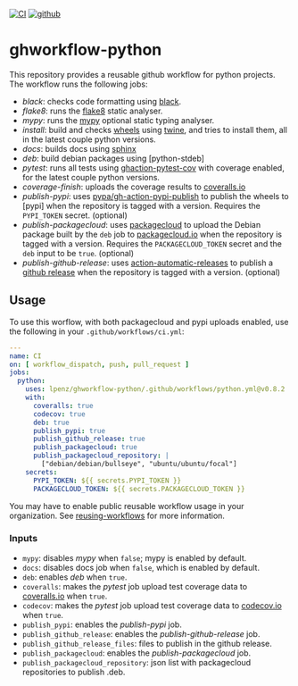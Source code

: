 [![CI](https://github.com/lpenz/ghworkflow-python/actions/workflows/ci.yml/badge.svg)](https://github.com/lpenz/ghworkflow-python/actions/workflows/ci.yml)
[![github](https://img.shields.io/github/v/release/lpenz/ghworkflow-python?logo=github)](https://github.com/lpenz/ghworkflow-python/releases)


# ghworkflow-python

This repository provides a reusable github workflow for python
projects. The workflow runs the following jobs:
- *black*: checks code formatting using [black].
- *flake8*: runs the [flake8] static analyser.
- *mypy*: runs the [mypy] optional static typing analyser.
- *install*: build and checks [wheels] using [twine], and tries to
  install them, all in the latest couple python versions.
- *docs*: builds docs using [sphinx]
- *deb*: build debian packages using [python-stdeb]
- *pytest*: runs all tests using [ghaction-pytest-cov] with coverage
  enabled, for the latest couple python versions.
- *coverage-finish*: uploads the coverage results to [coveralls.io]
- *publish-pypi*: uses [pypa/gh-action-pypi-publish] to publish the
  wheels to [pypi] when the repository is tagged with a version.
  Requires the `PYPI_TOKEN` secret.
  (optional)
- *publish-packagecloud*: uses [packagecloud] to upload
  the Debian package built by the `deb` job to
  [packagecloud.io] when the repository is tagged with a
  version. Requires the `PACKAGECLOUD_TOKEN` secret and the
  `deb` input to be `true`.
  (optional)
- *publish-github-release*: uses
  [action-automatic-releases] to publish a [github release]
  when the repository is tagged with a version.
  (optional)


## Usage

To use this worflow, with both packagecloud and pypi uploads
enabled, use the following in your `.github/workflows/ci.yml`:

```.yml
---
name: CI
on: [ workflow_dispatch, push, pull_request ]
jobs:
  python:
    uses: lpenz/ghworkflow-python/.github/workflows/python.yml@v0.8.2
    with:
      coveralls: true
      codecov: true
      deb: true
      publish_pypi: true
      publish_github_release: true
      publish_packagecloud: true
      publish_packagecloud_repository: |
        ["debian/debian/bullseye", "ubuntu/ubuntu/focal"]
    secrets:
      PYPI_TOKEN: ${{ secrets.PYPI_TOKEN }}
      PACKAGECLOUD_TOKEN: ${{ secrets.PACKAGECLOUD_TOKEN }}
```

You may have to enable public reusable workflow usage in your
organization. See [reusing-workflows] for more information.


### Inputs

- `mypy`: disables *mypy* when `false`; mypy is enabled by default.
- `docs`: disables docs job when `false`, which is enabled by default.
- `deb`: enables *deb* when `true`.
- `coveralls`: makes the *pytest* job upload test coverage data to
  [coveralls.io] when `true`.
- `codecov`: makes the *pytest* job upload test coverage data to
  [codecov.io] when `true`.
- `publish_pypi`: enables the *publish-pypi* job.
- `publish_github_release`: enables the *publish-github-release* job.
- `publish_github_release_files`: files to publish in the github
  release.
- `publish_packagecloud`: enables the *publish-packagecloud* job.
- `publish_packagecloud_repository`: json list with packagecloud
  repositories to publish .deb.


[black]: https://github.com/psf/black
[flake8]: https://flake8.pycqa.org/en/latest/
[mypy]: https://mypy-lang.org/
[sphinx]: https://www.sphinx-doc.org/
[wheels]: https://pythonwheels.com/
[twine]: https://twine.readthedocs.io/en/stable/
[ghaction-pytest-cov]: https://github.com/lpenz/ghaction-pytest-cov
[pypa/gh-action-pypi-publish]: https://github.com/pypa/gh-action-pypi-publish
[packagecloud]: https://github.com/marketplace/actions/deploy-to-packagecloud-io
[action-automatic-releases]: https://github.com/marketplace/actions/automatic-releases
[github release]: https://docs.github.com/en/repositories/releasing-projects-on-github/managing-releases-in-a-repository
[packagecloud.io]: https://packagecloud.io/
[reusing-workflows]: https://docs.github.com/en/actions/using-workflows/reusing-workflows
[coveralls.io]: https://coveralls.io/
[codecov.io]: https://codecov.io/
